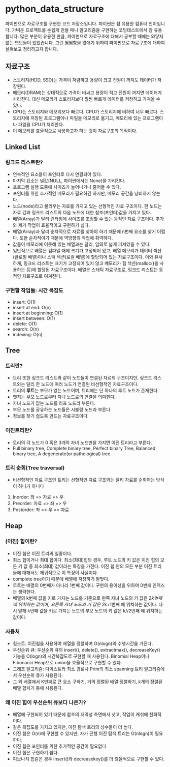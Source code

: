 # python_data_structure
파이썬으로 자료구조를 구현한 코드 저장소입니다. 파이썬은 참 유용한 컴퓨터 언어입니다. 가벼운 프로젝트를 손쉽게 만들 때나 알고리즘을 구현하는 코딩테스트에서 참 유용합니다. 많은 부분이 유용한 만큼, 파이썬으로 자료구조에 대해서 공부할 때에는 와닿지 않는 면모들이 있었습니다. 그런 찜찜함을 없애기 위하여 파이썬으로 자료구조에 대하여 살펴보고 정리하고자 합니다.

## 자료구조
* 스토리지(HDD, SSD)는 가격이 저렴하고 용량이 크고 전원이 꺼져도 데이터가 저장된다.
* 메모리(DRAM)는 상대적으로 가격이 비싸고 용량이 적고 전원이 꺼지면 데이터가 사라진다. 대신 메모리가 스토리지보다 훨씬 빠르게 데이터를 저장하고 가져올 수 있다. 
* CPU는 스토리지와 메모리보다 빠르다. CPU가 스토리지에 비하여 너무 빠르다. 스토리지에 저장된 프로그램이나 파일을 메모리로 옮기고, 메모리에 있는 프로그램이나 파일을 CPU가 처리한다. 
* 이 메모리를 효율적으로 사용하고자 하는 것이 자료구조의 목적이다. 

## Linked List
### 링크드 리스트란?
* 연속적인 요소들이 포인터로 다시 연결되어 있다. 
* 마지막 요소는 널값(NULL, 파이썬에서는 None)을 가리킨다. 
* 프로그램 실행 도중에 사이즈가 늘어나거나 줄어들 수 있다.
* 포인터를 위한 추가적인 메모리가 필요하긴 하지만, 메모리 공간을 낭비하지 않는다. 
* 노드(node)라고 불리우는 자료를 가지고 있는 선형적인 자료 구조이다. 한 노드는 자료 값과 링크드 리스트의 다음 노드에 대한 참조(포인터)값을 가지고 있다. 
* 배열(Array)과 달리 런타임에 사이즈를 조정할 수 있는 동적인 자료 구조이다. 추가와 제거 작업이 효율적이고 구현하기 쉽다. 
* 배열(Array)과 달리 순차적으로 자료를 찾아야 하기 때문에 n번째 요소를 찾기 어렵다. 또한 순차적이기 때문에 역방향의 작업에 취약하다. 
* 값들이 메모리에 이웃해 있는 배열과는 달리, 임의로 넓게 퍼져있을 수 있다. 
* 일반적으로 배열은 컴파일 때에 크기가 고정되어 있고, 배열 메모리가 데이터 섹션(글로벌 배열)이나 스택 섹션(로컬 배열)에 할당되어 있는 자료구조이다. 이와 유사하게, 링크드 리스트는 크기가 고정되어 있지 않고 메모리가 힙 섹션(malloc()을 사용하는 등)에 할당된 자료구조이다. 배열은 스태틱 자료구조로, 링크드 리스트는 동적인 자료구조로 여겨진다.

### 구현할 작업들: 시간 복잡도
* insert: O(1)
* insert at end: O(n)
* insert at beginning: O(1)
* insert between: O(1)
* delete: O(1)
* search: O(n)
* indexing: O(n)

## Tree
### 트리란?
* 트리 또한 링크드 리스트와 같이 노드들이 연결된 자료의 구조이지만, 링크드 리스트와는 달리 한 노드에 여러 노드가 연결된 비선형적인 자료구조이다. 
* 트리의 **루트**는 부모가 없는 노드이며, 트리에는 단 하나의 루트 노드가 존재한다. 
* 엣지는 부모 노드로부터 자녀 노드로의 연결을 의미힌다.
* 자녀 노드가 없는 노드를 리프 노드라 부른다.
* 부모 노드를 공유하는 노드들은 시블링 노드라 부른다
* 정보를 찾기 쉽도록 만드는 자료구조이다.

### 이진트리란? 
* 트리의 각 노드가 0 혹은 3개의 자녀 노드만을 가지면 이진 트리라고 부른다.
* Full binary tree, Complete binary tree, Perfect binary Tree, Balanced binary tree, A degenerate(or pathological) tree.

### 트리 순회(Tree traversal)
* 비선형적인 자료 구조인 트리는 선형적인 자료 구조와는 달리 자료를 순회하는 방식이 하나가 아니다
1. Inorder: 좌 => 자료 => 우 
2. Preorder: 자료 => 좌 => 우
3. Postorder: 좌 => 우 => 자료

## Heap
### (이진) 힙이란?
* 이진 힙은 이진 트리의 일종이다. 
* 최소 힙이거나 최대 힙이다. 최소(최대)힙의 경우, 루트 노드의 키 값은 이진 힙의 모든 키 값 중 최소(최대) 값이라는 특징을 가진다. 이진 힙 안의 모든 부분 이진 트리들에 대해서도 재귀적으로 이 특징이 사실이다.  
* complete tree이기 때문에 배열에 저장하기 알맞다.
* 루트는 배열의 0번째가 아니라 1번째 값이다. 구현의 용이성을 위하여 0번째 인덱스는 생략한다. 
* 배열의 k번째 값을 키로 가지는 노드를 기준으로 왼쪽 자녀 노드의 키 값은 2*k번째에 위치하는 값이며, 오른쪽 자녀 노드의 키 값은 2*k+1번째 에 위치하는 값이다. 다시 말해 k번째 값을 키로 가지는 노드의 부모 노드의 키 값은 k//2번째 에 위치하는 값이다. 

### 사용처
* 힙소트: 이진힙을 사용하여 배열을 정렬하며 O(nlogn)의 수행시간을 가진다.
* 우선순위 큐: 우선순위 큐의 insert(), delete(), extractmax(), decreaseKey() 기능을 O(logn)의 시간복잡도로 구현할 때 사용된다. Binomial Heap이나 Fibonacci Heap으로 union을 효율적으로 구현할 수 있다.
* 그래프 알고리즘: 다익스트라 최소 경로나 Prim의 최소 spanning 트리 알고리즘에서 우선순위 큐가 사용된다.
* 그 외 배열에서 K번째로 큰 요소 구하기, 거의 정렬된 배열 정렬하기, k개의 정렬된 배열 합치기 등에 사용된다.

### 왜 이진 힙이 우선순위 큐보다 나은가?
* 배열에 구현되어 있기 때문에 참조의 지역성 측면에서 낫고, 작업이 캐쉬에 친화적이다.
* 같은 복잡도를 가지고 있지만, 이진 탐색 트리의 상수들이 더 높다. 
* 이진 힙은 O(n)에 구현할 수 있지만, 자가 균형 이진 탐색 트리는 O(nlogn)이 필요하다.
* 이진 힙은 포인터를 위한 추가적인 공간이 필요없다
* 이진 힙은 구현하기 쉽다.
* 피보나치 힙같은 경우 insert()와 decreasekey()를 더 효율적으로 구현할 수 있다.

